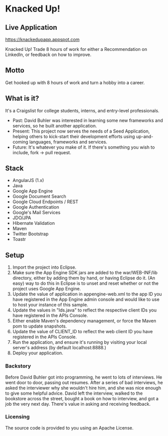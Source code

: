 # Knacked Up!

## Live Application
https://knackedupapp.appspot.com

Knacked Up! Trade 8 hours of work for either a Recommendation on LinkedIn, or feedback on how to improve. 
 
## Motto
Get hooked up with 8 hours of work and turn a hobby into a career.

## What is it?
It's a Craigslist for college students, interns, and entry-level professionals.

- Past: David Buhler was interested in learning some new frameworks and services, so he built another application. 
- Present: This project now serves the needs of a Seed Application, helping others to kick-start their development efforts using up-and-coming languages, frameworks and services.
- Future: It's whatever you make of it. If there's something you wish to include, fork -> pull request.

## Stack
* AngularJS (1.x)
* Java
* Google App Engine
* Google Document Search
* Google Cloud Endpoints / REST
* Google Authentication
* Google's Mail Services
* JDO/JPA
* Hibernate Validation
* Maven
* Twitter Bootstrap
* Toastr

## Setup
1. Import the project into Eclipse.
2. Make sure the App Engine SDK jars are added to the war/WEB-INF/lib directory, either by adding them by hand, or having Eclipse do it. (An easy) way to do this in Eclipse is to unset and reset whether or not the project uses Google App Engine.
3. Update the value of application in appengine-web.xml to the app ID you have registered in the App Engine admin console and would like to use to host your instance of this sample.
4. Update the values in "Ids.java" to reflect the respective client IDs you have registered in the APIs Console.
5. Either enable Maven's dependency management, or force the Maven pom to update snapshots.
6. Update the value of CLIENT_ID to reflect the web client ID you have registered in the APIs Console.
7. Run the application, and ensure it's running by visiting your local server's address (by default localhost:8888.)
8. Deploy your application.

### Backstory
Before David Buhler got into programming, he went to lots of interviews. He went door to door, passing out resumes. After a series of bad interviews, he asked the interviewer why she wouldn't hire him, and she was nice enough to give some helpful advice. David left the interview, walked to the bookstore across the street, bought a book on how to interview, and got a job the very next day. There's value in asking and receiving feedback.

### Licensing
The source code is provided to you using an Apache License.
